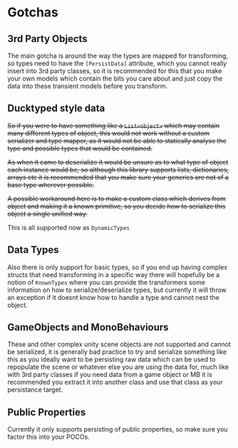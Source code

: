 # Gotchas

## 3rd Party Objects

The main gotcha is around the way the types are mapped for transforming, so types need to have the `[PersistData]` attribute, which you cannot really insert into 3rd party classes, so it is recommended for this that you make your own models which contain the bits you care about and just copy the data into these transient models before you transform.

## Ducktyped style data
~~So if you were to have something like a `List<object>` which may contain many different types of object, this would not work without a custom serializer and type mapper, as it would not be able to statically analyse the type and possible types that would be contained.~~

~~As when it came to deserialize it would be unsure as to what type of object each instance would be, so although this library supports lists, dictionaries, arrays etc it is recommended that you make sure your generics are not of a base type wherever possible.~~

~~A possible workaround here is to make a custom class which derives from object and making it a known primitive, so you decide how to serialize this object a single unified way.~~

This is all supported now as `DynamicTypes`

## Data Types

Also there is only support for basic types, so if you end up having complex structs that need transforming in a specific way there will hopefully be a notion of `KnownTypes` where you can provide the transformers some information on how to serialize/deserialize types, but currently it will throw an exception if it doesnt know how to handle a type and cannot nest the object.

## GameObjects and MonoBehaviours

These and other complex unity scene objects are not supported and cannot be serialized, it is generally bad practice to try and serialize something like this as you ideally want to be persisting raw data which can be used to repopulate the scene or whatever else you are using the data for, much like with 3rd party classes if you need data from a game object or MB it is recommended you extract it into another class and use that class as your persistance target.

## Public Properties

Currently it only supports persisting of public properties, so make sure you factor this into your POCOs.
 